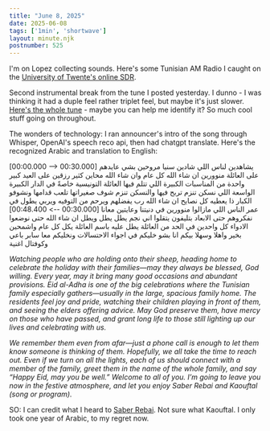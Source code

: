 ```yaml
---
title: "June 8, 2025"
date: 2025-06-08
tags: ['1min', 'shortwave']
layout: minute.njk
postnumber: 525
---
```

I'm on Lopez collecting sounds. Here's some Tunisian AM Radio I caught on the [University of Twente's online SDR](http://websdr.ewi.utwente.nl:8901/). 

Second instrumental break from the tune I posted yesterday.  I dunno - I was thinking it had a duple feel rather triplet feel, but maybe it's just slower.  [Here's the whole tune](/main/snd/1min/525-SaberRebai-FullTrack.mp3) - maybe you can help me identify it? So much cool stuff going on throughout.

The wonders of technology: I ran announcer's intro of the song through Whisper, OpenAI's speech reco api, then had chatgpt translate. Here's the recognized Arabic and translation to English:

[00:00.000 --> 00:30.000]  يشاهدين لناس اللي شادين سنيا مروحين بشي عايدهم على العائلة منوورين ان شاء الله كل عام وان شاء الله محاين كثير رزقين على العيد كبير واحدة من المناسبات الكبيرة اللي تتلم فيها العائلة التونيسية خاصةً في الدار الكبيرة الواسعة اللي نسكن تنزم تربح فيها والنسكن تنزم شوف صغيراتها تلعب قدامها ونشوفو الكبار ذا يعطيه كل نصايح ان شاء الله رب يفضلهم ويرحم من التوفيه ويربي يطول في عمر الناس اللي مازالوا منوورين في دنيتنا وعايتين معانا
[00:30.000 --> 00:48.400]  نفكروهم حتى الابعاد بتليفون يتقلوا اني نجم يطل يطل ويطل ان شاء الله حتى نوضعوا الادواء كل واحدين في الحد من العائلة يطل عليه باسم العائلة يكل كل عام واشمحين بخير واهلا وسهلا بيكم انا بشو خليكم في اجواء الاحتسالات ونخليكم معا سابر باعي وكوفتال اغنية

*Watching people who are holding onto their sheep, heading home to celebrate the holiday with their families—may they always be blessed, God willing. Every year, may it bring many good occasions and abundant provisions. Eid al-Adha is one of the big celebrations where the Tunisian family especially gathers—usually in the large, spacious family home. The residents feel joy and pride, watching their children playing in front of them, and seeing the elders offering advice. May God preserve them, have mercy on those who have passed, and grant long life to those still lighting up our lives and celebrating with us.*

*We remember them even from afar—just a phone call is enough to let them know someone is thinking of them. Hopefully, we all take the time to reach out. Even if we turn on all the lights, each of us should connect with a member of the family, greet them in the name of the whole family, and say “Happy Eid, may you be well.” Welcome to all of you. I’m going to leave you now in the festive atmosphere, and let you enjoy Saber Rebai and Kaouftal (song or program).*

SO: I can credit what I heard to [Saber Rebai](https://en.wikipedia.org/wiki/Saber_Rebai). Not sure what Kaouftal. I only took one year of Arabic, to my regret now. 
